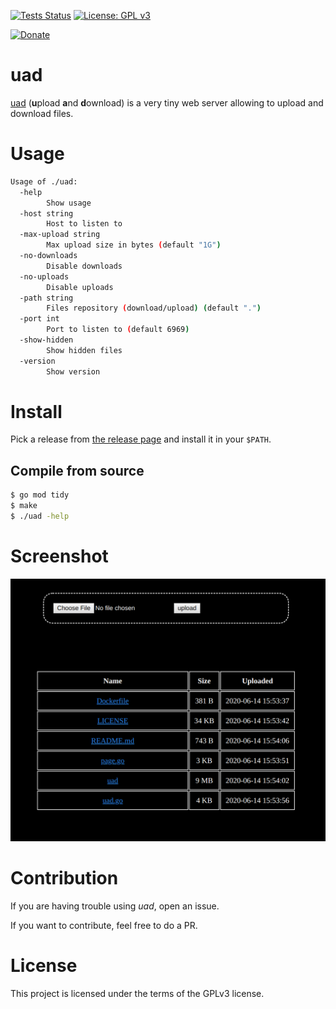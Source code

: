 [![Tests Status](https://github.com/deadc0de6/uad/workflows/tests/badge.svg)](https://github.com/deadc0de6/uad/actions)
[![License: GPL v3](https://img.shields.io/badge/License-GPL%20v3-blue.svg)](http://www.gnu.org/licenses/gpl-3.0)

[![Donate](https://img.shields.io/badge/donate-KoFi-blue.svg)](https://ko-fi.com/deadc0de6)

# uad

[uad](https://github.com/deadc0de6/uad) (**u**pload **a**nd **d**ownload) is a very tiny
web server allowing to upload and download files.

# Usage

```bash
Usage of ./uad:
  -help
    	Show usage
  -host string
    	Host to listen to
  -max-upload string
    	Max upload size in bytes (default "1G")
  -no-downloads
    	Disable downloads
  -no-uploads
    	Disable uploads
  -path string
    	Files repository (download/upload) (default ".")
  -port int
    	Port to listen to (default 6969)
  -show-hidden
    	Show hidden files
  -version
    	Show version
```

# Install

Pick a release from [the release page](https://github.com/deadc0de6/uad/releases) and
install it in your `$PATH`.

## Compile from source

```bash
$ go mod tidy
$ make
$ ./uad -help
```

# Screenshot

![](/screenshots/uad.png?raw=true "uad")

# Contribution

If you are having trouble using *uad*, open an issue.

If you want to contribute, feel free to do a PR.

# License

This project is licensed under the terms of the GPLv3 license.
